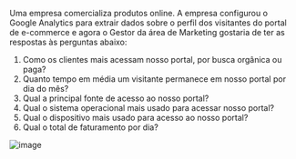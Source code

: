Uma empresa comercializa produtos online. A empresa configurou o Google Analytics para 
extrair dados sobre o perfil dos visitantes do portal de e-commerce e agora o Gestor da área de 
Marketing gostaria de ter as respostas às perguntas abaixo:
1. Como os clientes mais acessam nosso portal, por busca orgânica ou paga?
2. Quanto tempo em média um visitante permanece em nosso portal por dia do mês?
3. Qual a principal fonte de acesso ao nosso portal?
4. Qual o sistema operacional mais usado para acessar nosso portal?
5. Qual o dispositivo mais usado para acesso ao nosso portal?
6. Qual o total de faturamento por dia?



![image](https://user-images.githubusercontent.com/84107069/121110227-586d6500-c7e3-11eb-82de-eaa6e734f488.png)